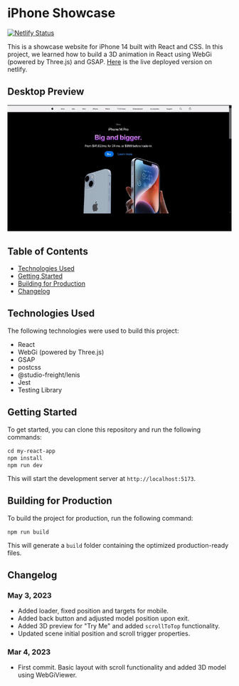 # iPhone Showcase
[![Netlify Status](https://api.netlify.com/api/v1/badges/2b1b0500-fb26-44a5-9963-e53140019538/deploy-status)](https://app.netlify.com/sites/iphone3dshowcase/deploys)


This is a showcase website for iPhone 14 built with React and CSS. In this project, we learned how to build a 3D animation in React using WebGi (powered by Three.js) and GSAP. [Here](https://iphoneshowcase.avarma.me) is the live deployed version on netlify.

## Desktop Preview
![Alt Text](https://github.com/Butcanudothis/iphone-3d-product-showcase/blob/main/iphone.gif)

## Table of Contents
- [Technologies Used](#technologies-used)
- [Getting Started](#getting-started)
- [Building for Production](#building-for-production)
- [Changelog](#changelog)

## Technologies Used

The following technologies were used to build this project:
- React
- WebGi (powered by Three.js)
- GSAP
- postcss
- @studio-freight/lenis
- Jest
- Testing Library

## Getting Started

To get started, you can clone this repository and run the following commands:

```
cd my-react-app
npm install
npm run dev
```

This will start the development server at `http://localhost:5173`.

## Building for Production

To build the project for production, run the following command:

```
npm run build
```

This will generate a `build` folder containing the optimized production-ready files.

## Changelog

### May 3, 2023
- Added loader, fixed position and targets for mobile.
- Added back button and adjusted model position upon exit.
- Added 3D preview for "Try Me" and added `scrollToTop` functionality.
- Updated scene initial position and scroll trigger properties.
 
### Mar 4, 2023
- First commit. Basic layout with scroll functionality and added 3D model using WebGiViewer.
